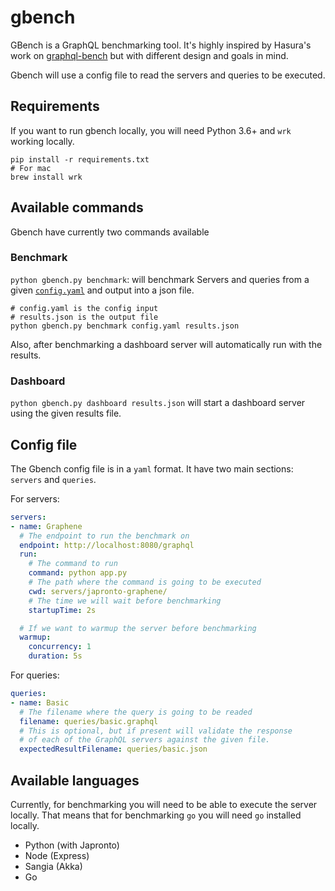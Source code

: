 # gbench

GBench is a GraphQL benchmarking tool. It's highly inspired by Hasura's work on [graphql-bench](https://github.com/hasura/graphql-bench/) but with different design and goals in mind.

Gbench will use a config file to read the servers and queries to be executed.

## Requirements

If you want to run gbench locally, you will need Python 3.6+ and `wrk` working locally.

```shell
pip install -r requirements.txt
# For mac
brew install wrk
```

## Available commands

Gbench have currently two commands available

### Benchmark

`python gbench.py benchmark`: will benchmark Servers and queries from a given [`config.yaml`](./config.yaml) and output into a json file.

```
# config.yaml is the config input
# results.json is the output file
python gbench.py benchmark config.yaml results.json
```

Also, after benchmarking a dashboard server will automatically run with the results.

### Dashboard

`python gbench.py dashboard results.json` will start a dashboard server using the given results file.

## Config file

The Gbench config file is in a `yaml` format. It have two main sections: `servers` and `queries`.

For servers:

```yaml
servers:
- name: Graphene
  # The endpoint to run the benchmark on
  endpoint: http://localhost:8080/graphql
  run:
    # The command to run
    command: python app.py
    # The path where the command is going to be executed
    cwd: servers/japronto-graphene/
    # The time we will wait before benchmarking
    startupTime: 2s

  # If we want to warmup the server before benchmarking
  warmup:
    concurrency: 1
    duration: 5s
```

For queries:

```yaml
queries:
- name: Basic
  # The filename where the query is going to be readed
  filename: queries/basic.graphql
  # This is optional, but if present will validate the response
  # of each of the GraphQL servers against the given file.
  expectedResultFilename: queries/basic.json
```

## Available languages

Currently, for benchmarking you will need to be able to execute the server locally.
That means that for benchmarking `go` you will need `go` installed locally.

- Python (with Japronto)
- Node (Express)
- Sangia (Akka)
- Go
